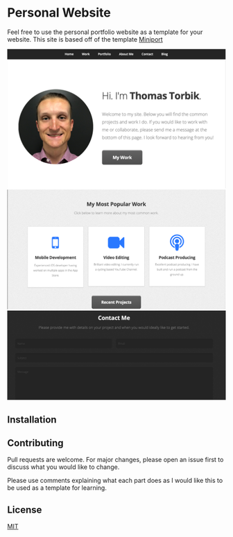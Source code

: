 # Personal Website

Feel free to use the personal portfolio website as a template for your website.
This site is based off of the template [Miniport](https://html5up.net/miniport)

![alt text](WebsiteFiles/images/readmeImages/main.png)
![alt text](WebsiteFiles/images/readmeImages/work.png)
![alt text](WebsiteFiles/images/readmeImages/contact.png)

## Installation



## Contributing
Pull requests are welcome. For major changes, please open an issue first to discuss what you would like to change.

Please use comments explaining what each part does as I would like this to be used as a template for learning.

## License
[MIT](https://choosealicense.com/licenses/mit/)